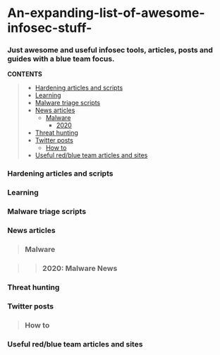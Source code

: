 # An-expanding-list-of-awesome-infosec-stuff-
### Just awesome and useful infosec tools, articles, posts and guides with a blue team focus. 

**CONTENTS**
> - [Hardening articles and scripts](#hardening-articles-and-scripts)
> - [Learning](#learning)
> - [Malware triage scripts](#malware-triage-scripts)
> - [News articles](#news-articles)
>   - [Malware](#malware)
>     - [2020](#2020-malware-news)
> - [Threat hunting](#threat-hunting)
> - [Twitter posts](#twitter-posts)
>   - [How to](#how-to)
> - [Useful red/blue team articles and sites](#useful-redblue-team-articles-and-sites)


### Hardening articles and scripts

### Learning

### Malware triage scripts

### News articles

> ### Malware

>>   ### 2020: Malware News

### Threat hunting

### Twitter posts

> ### How to

### Useful red/blue team articles and sites

